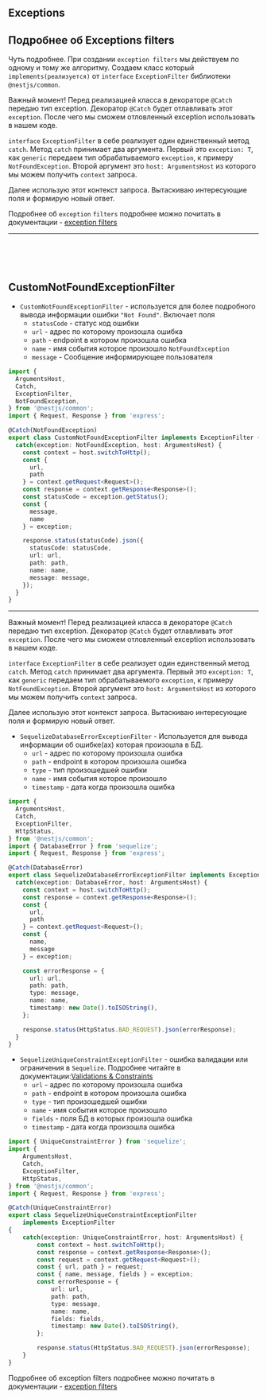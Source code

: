 ## Exceptions

## Подробнее об Exceptions filters

Чуть подробнее. При создании `exception filters` мы действуем по одному и тому же алгоритму. Создаем класс который `implements(реализуется)` от `interface` `ExceptionFilter` библиотеки `@nestjs/common`.

Важный момент! Перед реализацией класса в декораторе `@Catch` передаю тип exception. Декоратор `@Catch` будет отлавливать этот `exception`. После чего мы сможем отловленный exception использовать в нашем коде.

`interface` `ExceptionFilter` в себе реализует один единственный метод `catch`. Метод `catch` принимает два аргумента. Первый это `exception: T`, как `generic` передаем тип обрабатываемого `exception`, к примеру `NotFoundException`. Второй аргумент это `host: ArgumentsHost` из которого мы можем получить `context` запроса.

Далее использую этот контекст запроса. Вытаскиваю интересующие поля и формирую новый ответ.

Подробнее об `exception` `filters` подробнее можно почитать в документации - [exception filters](https://docs.nestjs.com/exception-filters)


---

<br/>
<br/>
<br/>

## CustomNotFoundExceptionFilter

- `CustomNotFoundExceptionFilter` - используется для более подробного вывода информации ошибки `"Not Found"`. Включает
  поля
    * `statusCode` - статус код ошибки
    * `url` - адрес по которому произошла ошибка
    * `path` - endpoint в котором произошла ошибка
    * `name` - имя события которое произошло `NotFoundException`
    * `message` - Сообщение информирующее пользователя

```ts
import {
  ArgumentsHost,
  Catch,
  ExceptionFilter,
  NotFoundException,
} from '@nestjs/common';
import { Request, Response } from 'express';

@Catch(NotFoundException)
export class CustomNotFoundExceptionFilter implements ExceptionFilter {
  catch(exception: NotFoundException, host: ArgumentsHost) {
	const context = host.switchToHttp();
	const {
	  url,
	  path
	} = context.getRequest<Request>();
	const response = context.getResponse<Response>();
	const statusCode = exception.getStatus();
	const {
	  message,
	  name
	} = exception;

	response.status(statusCode).json({
	  statusCode: statusCode,
	  url: url,
	  path: path,
	  name: name,
	  message: message,
	});
  }
}

```

---

Важный момент! Перед реализацией класса в декораторе `@Catch` передаю тип exception. Декоратор `@Catch` будет отлавливать этот `exception`. После чего мы сможем отловленный exception использовать в нашем коде.

`interface` `ExceptionFilter` в себе реализует один единственный метод `catch`. Метод `catch` принимает два аргумента. Первый это `exception: T`, как `generic` передаем тип обрабатываемого `exception`, к примеру `NotFoundException`. Второй аргумент это `host: ArgumentsHost` из которого мы можем получить `context` запроса.

Далее использую этот контекст запроса. Вытаскиваю интересующие поля и формирую новый ответ.


- `SequelizeDatabaseErrorExceptionFilter` - Используется для вывода информации об ошибке(ах) которая произошла в БД.
    * `url` - адрес по которому произошла ошибка
    * `path` - endpoint в котором произошла ошибка
    * `type` - тип произошедшей ошибки
    * `name` - имя события которое произошло
    * `timestamp` - дата когда произошла ошибка

```ts
import {
  ArgumentsHost,
  Catch,
  ExceptionFilter,
  HttpStatus,
} from '@nestjs/common';
import { DatabaseError } from 'sequelize';
import { Request, Response } from 'express';

@Catch(DatabaseError)
export class SequelizeDatabaseErrorExceptionFilter implements ExceptionFilter {
  catch(exception: DatabaseError, host: ArgumentsHost) {
	const context = host.switchToHttp();
	const response = context.getResponse<Response>();
	const {
	  url,
	  path
	} = context.getRequest<Request>();
	const {
	  name,
	  message
	} = exception;

	const errorResponse = {
	  url: url,
	  path: path,
	  type: message,
	  name: name,
	  timestamp: new Date().toISOString(),
	};

	response.status(HttpStatus.BAD_REQUEST).json(errorResponse);
  }
}

```

- `SequelizeUniqueConstraintExceptionFilter` - ошибка валидации или ограничения в `Sequelize`. Подробнее читайте в
  документации:[Validations & Constraints](https://sequelize.org/docs/v6/core-concepts/validations-and-constraints/#:~:text=Version%3A%20v6%20%2D%20stable-,Validations%20%26%20Constraints,-In%20this%20tutorial)
    * `url` - адрес по которому произошла ошибка
    * `path` - endpoint в котором произошла ошибка
    * `type` - тип произошедшей ошибки
    * `name` - имя события которое произошло
    * `fields` - поля БД в которых произошла ошибка
    * `timestamp` - дата когда произошла ошибка

```ts
import { UniqueConstraintError } from 'sequelize';
import {
    ArgumentsHost,
    Catch,
    ExceptionFilter,
    HttpStatus,
} from '@nestjs/common';
import { Request, Response } from 'express';

@Catch(UniqueConstraintError)
export class SequelizeUniqueConstraintExceptionFilter
    implements ExceptionFilter
{
    catch(exception: UniqueConstraintError, host: ArgumentsHost) {
        const context = host.switchToHttp();
        const response = context.getResponse<Response>();
        const request = context.getRequest<Request>();
        const { url, path } = request;
        const { name, message, fields } = exception;
        const errorResponse = {
            url: url,
            path: path,
            type: message,
            name: name,
            fields: fields,
            timestamp: new Date().toISOString(),
        };

        response.status(HttpStatus.BAD_REQUEST).json(errorResponse);
    }
}

```

Подробнее об exception filters подробнее можно почитать в документации - [exception filters](https://docs.nestjs.com/exception-filters)
